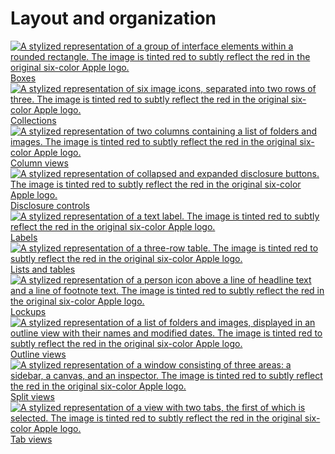 Layout and organization
=======================

[![A stylized representation of a group of interface elements within a rounded rectangle. The image is tinted red to subtly reflect the red in the original six-color Apple logo.](https://docs-assets.developer.apple.com/published/3fce61690f58f3ec8e55ba04625e76d1/components-boxes-thumbnail@2x.png) Boxes](/design/human-interface-guidelines/boxes) 
[![A stylized representation of six image icons, separated into two rows of three. The image is tinted red to subtly reflect the red in the original six-color Apple logo.](https://docs-assets.developer.apple.com/published/a7a116534ef6145822e9457b71533819/components-collections-thumbnail@2x.png) Collections](/design/human-interface-guidelines/collections) 
[![A stylized representation of two columns containing a list of folders and images. The image is tinted red to subtly reflect the red in the original six-color Apple logo.](https://docs-assets.developer.apple.com/published/8dde876d0aa6b05d34e309db3e1a29e0/components-column-views-thumbnail@2x.png) Column views](/design/human-interface-guidelines/column-views) 
[![A stylized representation of collapsed and expanded disclosure buttons. The image is tinted red to subtly reflect the red in the original six-color Apple logo.](https://docs-assets.developer.apple.com/published/7e5aba2dccd2dc1003a3fb3af6a059b7/components-disclosure-controls-thumbnail@2x.png) Disclosure controls](/design/human-interface-guidelines/disclosure-controls) 
[![A stylized representation of a text label. The image is tinted red to subtly reflect the red in the original six-color Apple logo.](https://docs-assets.developer.apple.com/published/38381b9616ea329d085c72abe20b77f3/components-labels-thumbnail@2x.png) Labels](/design/human-interface-guidelines/labels) 
[![A stylized representation of a three-row table. The image is tinted red to subtly reflect the red in the original six-color Apple logo.](https://docs-assets.developer.apple.com/published/3ffeb44c270bb7e6d92963d73a30148d/components-lists-and-tables-thumbnail@2x.png) Lists and tables](/design/human-interface-guidelines/lists-and-tables) 
[![A stylized representation of a person icon above a line of headline text and a line of footnote text. The image is tinted red to subtly reflect the red in the original six-color Apple logo.](https://docs-assets.developer.apple.com/published/3bfe6ffa5ebf43b3310fa6cf08852af4/components-lockups-thumbnail@2x.png) Lockups](/design/human-interface-guidelines/lockups) 
[![A stylized representation of a list of folders and images, displayed in an outline view with their names and modified dates. The image is tinted red to subtly reflect the red in the original six-color Apple logo.](https://docs-assets.developer.apple.com/published/63fe536c1a3b32a625016fddb60f66a5/components-outline-views-thumbnail@2x.png) Outline views](/design/human-interface-guidelines/outline-views) 
[![A stylized representation of a window consisting of three areas: a sidebar, a canvas, and an inspector. The image is tinted red to subtly reflect the red in the original six-color Apple logo.](https://docs-assets.developer.apple.com/published/ed7d6fc0889fcc088cc104f46216e1a0/components-split-views-thumbnail@2x.png) Split views](/design/human-interface-guidelines/split-views) 
[![A stylized representation of a view with two tabs, the first of which is selected. The image is tinted red to subtly reflect the red in the original six-color Apple logo.](https://docs-assets.developer.apple.com/published/1fa5a3c3cddffa235a19b675e7f5ac46/components-tab-views-thumbnail@2x.png) Tab views](/design/human-interface-guidelines/tab-views) 

